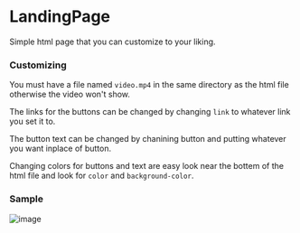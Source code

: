 # LandingPage
Simple html page that you can customize to your liking.

### Customizing
You must have a file named `video.mp4` in the same directory as the html file otherwise the video won't show.

The links for the buttons can be changed by changing `link` to whatever link you set it to. 

The button text can be changed by chanining button and putting whatever you want inplace of button.

Changing colors for buttons and text are easy look near the bottem of the html file and look for `color` and `background-color`.

### Sample
![image](https://user-images.githubusercontent.com/38990407/130174189-1b86a88d-c7fb-4e8a-822e-41e96e430786.png)
